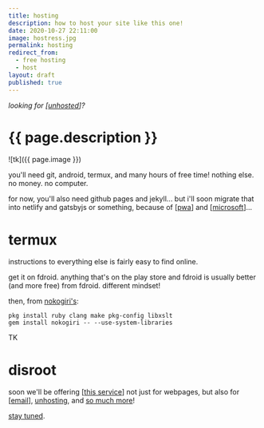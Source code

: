 ```yaml
---
title: hosting
description: how to host your site like this one!
date: 2020-10-27 22:11:00
image: hostress.jpg
permalink: hosting
redirect_from:
  - free hosting
  - host
layout: draft
published: true
---
```


_looking for [[unhosted](/unhosted)]?_

# {{ page.description }}

![tk]({{ page.image }})

you'll need git, android, termux, and many hours of free time! nothing else. no money. no computer. 

for now, you'll also need github pages and jekyll... but i'll soon migrate that into netlify and gatsbyjs or something, because of [[pwa](/pwa)] and [[microsoft](/github)]...

# termux

instructions to everything else is fairly easy to find online.

get it on fdroid. anything that's on the play store and fdroid is usually better (and more free) from fdroid. different mindset!

then, from [nokogiri's](https://nokogiri.org/tutorials/installing_nokogiri.html):

```
pkg install ruby clang make pkg-config libxslt
gem install nokogiri -- --use-system-libraries
```

TK

# disroot

soon we'll be offering [[this service](/disroot)] not just for webpages, but also for [[email](/email)], [unhosting](/unhosted), and [so much more](/ahoxus)!

[stay tuned](/updates).
